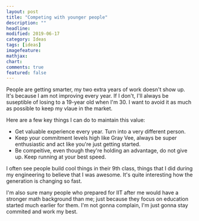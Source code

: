 ```yaml
---
layout: post
title: "Competing with younger people"
description: ""
headline: 
modified: 2019-06-17
category: Ideas
tags: [ideas]
imagefeature: 
mathjax: 
chart: 
comments: true
featured: false
---
```


People are getting smarter, my two extra years of work doesn't show up. It's because I am not improving every year. If I don't, I'll always be suseptible of losing to a 19-year old when I'm 30. I want to avoid it as much as possible to keep my vlaue in the market. 

Here are a few key things I can do to maintain this value:
- Get valuable experience every year. Turn into a very different person.
- Keep your commitment levels high like Gray Vee, always be super enthusiastic and act like you're just getting started. 
- Be compeitive, even though they're holding an advantage, do not give up. Keep running at your best speed. 

I often see people build cool things in their 9th class, things that I did during my engineering to believe that I was awesome. It's quite interesting how the generation is changing so fast. 

I'm also sure many people who prepared for IIT after me would have a stronger math background than me; just because they focus on education started much earlier for them. I'm not gonna complain, I'm just gonna stay commited and work my best.
